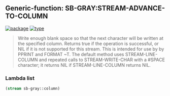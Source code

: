 ## Generic-function: SB-GRAY:STREAM-ADVANCE-TO-COLUMN
[![package](https://img.shields.io/badge/Package-SB--GRAY-5f9ea0.svg?style=social&colorA=999999)](../) [![type](https://img.shields.io/badge/Type-Generic--Function-5f9ea0.svg?style=social&colorA=999999)](../#generic-function) 

> Write enough blank space so that the next character will be
> written at the specified column. Returns true if the operation is
> successful, or NIL if it is not supported for this stream. This is
> intended for use by by PPRINT and FORMAT ~T. The default method uses
> STREAM-LINE-COLUMN and repeated calls to STREAM-WRITE-CHAR with a
> #SPACE character; it returns NIL if STREAM-LINE-COLUMN returns NIL.

### Lambda list
```cl
(stream sb-gray::column)
```
